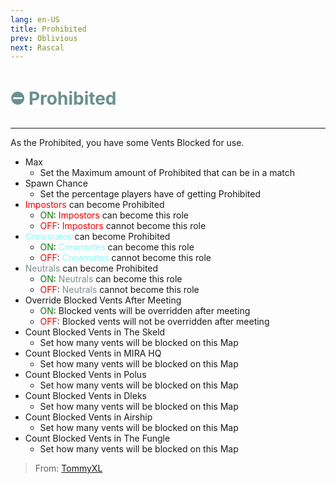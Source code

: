 ```yaml
---
lang: en-US
title: Prohibited
prev: Oblivious
next: Rascal
---
```


# <font color=#6a8f8f>⛔ <b>Prohibited</b></font> <Badge text="Harmful" type="tip" vertical="middle"/>
---

As the Prohibited, you have some Vents Blocked for use.
* Max
  * Set the Maximum amount of Prohibited that can be in a match
* Spawn Chance
  * Set the percentage players have of getting Prohibited
* <font color=red>Impostors</font> can become Prohibited
  * <font color=green>ON</font>: <font color=red>Impostors</font> can become this role
  * <font color=red>OFF</font>: <font color=red>Impostors</font> cannot become this role
* <font color=#8cffff>Crewmates</font> can become Prohibited
  * <font color=green>ON</font>: <font color=#8cffff>Crewmates</font> can become this role
  * <font color=red>OFF</font>: <font color=#8cffff>Crewmates</font> cannot become this role
* <font color=#7f8c8d>Neutrals</font> can become Prohibited
  * <font color=green>ON</font>: <font color=#7f8c8d>Neutrals</font> can become this role
  * <font color=red>OFF</font>: <font color=#7f8c8d>Neutrals</font> cannot become this role
* Override Blocked Vents After Meeting
  * <font color=green>ON</font>: Blocked vents will be overridden after meeting
  * <font color=red>OFF</font>: Blocked vents will not be overridden after meeting
* Count Blocked Vents in The Skeld
  * Set how many vents will be blocked on this Map
* Count Blocked Vents in MIRA HQ
  * Set how many vents will be blocked on this Map
* Count Blocked Vents in Polus
  * Set how many vents will be blocked on this Map
* Count Blocked Vents in Dleks
  * Set how many vents will be blocked on this Map
* Count Blocked Vents in Airship
  * Set how many vents will be blocked on this Map
* Count Blocked Vents in The Fungle
  * Set how many vents will be blocked on this Map

> From: [TommyXL](#)